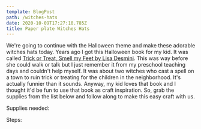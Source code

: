 ```yaml
---
template: BlogPost
path: /witches-hats
date: 2020-10-09T17:27:10.785Z
title: Paper plate Witches Hats
---
```

We're going to continue with the Halloween theme and make these adorable witches hats today. Years ago I got this Halloween book for my kid. It was called [Trick or Treat, Smell my Feet by Lisa Desmini](https://www.amazon.com/Trick-Treat-Smell-my-Feet/dp/0439233232/ref=sr_1_4?crid=2UUYAZKWNEQ27&dchild=1&keywords=trick+or+treat+smell+my+feet+book&qid=1602264722&sprefix=trick+or+treat+smell+m%2Caps%2C312&sr=8-4). This was way before she could walk or talk but I just remember it from my preschool teaching days and couldn't help myself. It was about two witches who cast a spell on a town to ruin trick or treating for the children in the neighborhood. It's actually funnier than it sounds. Anyway, my kid loves that book and I thought it'd be fun to use that book as craft inspiration. So, grab the supplies from the list below and follow along to make this easy craft with us. 

Supplies needed:

Steps:
